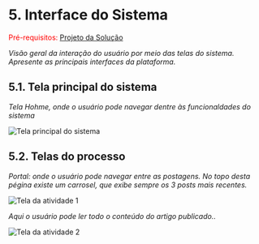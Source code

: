 
# 5. Interface do Sistema

<span style="color:red">Pré-requisitos: <a href="4-Projeto-Solucao.md"> Projeto da Solução</a></span>

_Visão geral da interação do usuário por meio das telas do sistema. Apresente as principais interfaces da plataforma._

## 5.1. Tela principal do sistema

_Tela Hohme, onde o usuário pode navegar dentre às funcionaldades do sistema_

![`Tela principal do sistema`](https://github.com/user-attachments/assets/52f39495-3ece-4ba7-aae9-c1a537ab015c)



## 5.2. Telas do processo

_Portal: onde o usuário pode navegar entre as postagens. No topo desta pégina existe um carrosel, que exibe sempre os 3 posts mais recentes._

![`Tela da atividade 1`](https://github.com/user-attachments/assets/c1a3eb12-41cb-4e5c-a79b-535bfb2cfb41)


_Aqui o usuário pode ler todo o conteúdo do artigo publicado.._

![`Tela da atividade 2`](https://github.com/user-attachments/assets/697eeb6c-b87f-44b3-aa49-3e4c857269bd)
